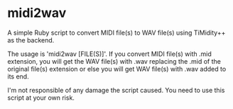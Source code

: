 # midi2wav
A simple Ruby script to convert MIDI file(s) to WAV file(s) using TiMidity++ as the backend.

The usage is 'midi2wav [FILE(S)]'. If you convert MIDI file(s) with .mid extension, you will get the WAV file(s) with .wav replacing the .mid of the original file(s) extension or else you will get WAV file(s) with .wav added to its end.

I'm not responsible of any damage the script caused. You need to use this script at your own risk.
